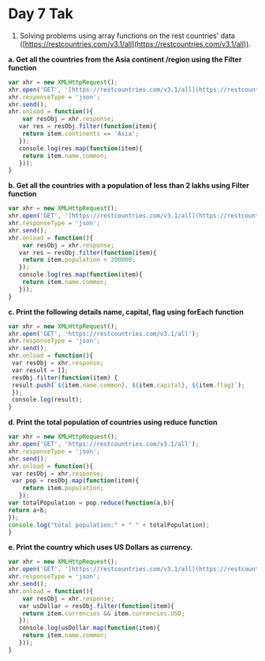 # Day 7 Tak #


1.  Solving problems using array functions on the rest countries' data ([https://restcountries.com/v3.1/all](https://restcountries.com/v3.1/all)).

**a. Get all the countries from the Asia continent /region using the Filter function**
```js
var xhr = new XMLHttpRequest();
xhr.open('GET', '[https://restcountries.com/v3.1/all](https://restcountries.com/v3.1/all)');
xhr.responseType = 'json';
xhr.send();
xhr.onload = function(){
    var resObj = xhr.response;
   var res = resObj.filter(function(item){
    return item.continents == 'Asia';
   });
   console.log(res.map(function(item){
    return item.name.common;
   }));
}
```

**b. Get all the countries with a population of less than 2 lakhs using Filter function**

```js
var xhr = new XMLHttpRequest();
xhr.open('GET', '[https://restcountries.com/v3.1/all](https://restcountries.com/v3.1/all)');
xhr.responseType = 'json';
xhr.send();
xhr.onload = function(){
    var resObj = xhr.response;
   var res = resObj.filter(function(item){
    return item.population < 200000;
   });
   console.log(res.map(function(item){
    return item.name.common;
   }));
}
```

**c. Print the following details name, capital, flag using forEach function**
```js
var xhr = new XMLHttpRequest();
xhr.open('GET', 'https://restcountries.com/v3.1/all');
xhr.responseType = 'json';
xhr.send();
xhr.onload = function(){
 var resObj = xhr.response;
 var result = [];
 resObj.filter(function(item) {
 result.push(`${item.name.common}, ${item.capital}, ${item.flag}`);
 });  
 console.log(result);
}
```

**d. Print the total population of countries using reduce function**
```js
var xhr = new XMLHttpRequest();
xhr.open('GET', 'https://restcountries.com/v3.1/all');
xhr.responseType = 'json';
xhr.send();
xhr.onload = function(){
 var resObj = xhr.response;
 var pop = resObj.map(function(item){
    return item.population;
   });
var totalPopulation = pop.reduce(function(a,b){
return a+b;
});
console.log("total population:" + " " + totalPopulation);
}
```

**e. Print the country which uses US Dollars as currency.**
```js
var xhr = new XMLHttpRequest();
xhr.open('GET', '[https://restcountries.com/v3.1/all](https://restcountries.com/v3.1/all)');
xhr.responseType = 'json';
xhr.send();
xhr.onload = function(){
    var resObj = xhr.response;
   var usDollar = resObj.filter(function(item){
    return item.currencies && item.currencies.USD;
   });
   console.log(usDollar.map(function(item){
    return item.name.common;
   }));
}
```
